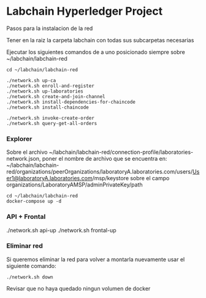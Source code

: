 # Labchain Hyperledger Project

Pasos para la instalacion de la red

Tener en la raiz la carpeta labchain con todas sus subcarpetas necesarias

Ejecutar los siguientes comandos de a uno posicionado siempre sobre ~/labchain/labchain-red

~~~
cd ~/labchain/labchain-red
~~~

~~~
./network.sh up-ca
./network.sh enroll-and-register
./network.sh up-laboratories
./network.sh create-and-join-channel
./network.sh install-dependencies-for-chaincode
./network.sh install-chaincode
~~~

~~~
./network.sh invoke-create-order
./network.sh query-get-all-orders
~~~

### Explorer
Sobre el archivo ~/labchain/labchain-red/connection-profile/laboratories-network.json, poner el nombre de archivo que se encuentra en:
~/labchain/labchain-red/organizations/peerOrganizations/laboratoryA.laboratories.com/users/User1@laboratoryA.laboratories.com/msp/keystore
sobre el campo organizations/LaboratoryAMSP/adminPrivateKey/path

~~~
cd ~/labchain/labchain-red
docker-compose up -d
~~~

### API + Frontal
./network.sh api-up
./network.sh frontal-up

### Eliminar red
Si queremos eliminar la red para volver a montarla nuevamente usar el siguiente comando:
~~~
./network.sh down
~~~
Revisar que no haya quedado ningun volumen de docker